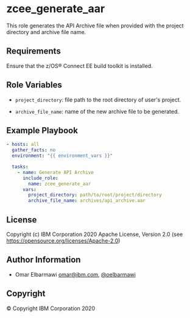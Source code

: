 zcee_generate_aar
=========

This role generates the API Archive file when provided with the project directory and archive file name.

Requirements
------------

Ensure that the z/OS® Connect EE build toolkit is installed.

Role Variables
--------------

* `project_directory`: file path to the root directory of user's project.

* `archive_file_name`: name of the new archive file to be generated.


Example Playbook
----------------

```yaml
- hosts: all
  gather_facts: no
  environment: "{{ environment_vars }}"

  tasks:
    - name: Generate API Archive
      include_role:
        name: zcee_generate_aar
      vars:
        project_directory: path/to/root/project/directory
        archive_file_name: archives/api_archive.aar
```

License
-------

Copyright (c) IBM Corporation 2020 Apache License, Version 2.0 (see https://opensource.org/licenses/Apache-2.0)

Author Information
------------------

- Omar Elbarmawi omar@ibm.com, [@oelbarmawi](https://github.com/oelbarmawi)

Copyright
---------

© Copyright IBM Corporation 2020
